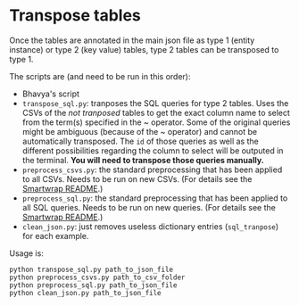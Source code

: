 # Transpose tables

Once the tables are annotated in the main json file as type 1 (entity instance) or type 2 (key value) tables, type 2 tables can be transposed to type 1.

The scripts are (and need to be run in this order):
* Bhavya's script
* `transpose_sql.py`: tranposes the SQL queries for type 2 tables. Uses the CSVs of the _not tranposed_ tables to get the exact column name to select from the term(s) specified in the ~ operator. Some of the original queries might be ambiguous (because of the ~ operator) and cannot be automatically transposed. The `id` of those queries as well as the different possibilities regarding the column to select will be outputed in the terminal. __You will need to transpose those queries manually.__
* `preprocess_csvs.py`: the standard preprocessing that has been applied to all CSVs. Needs to be run on new CSVs. (For details see the [Smartwrap README](https://github.com/CMU-RERC-APT/smartwrap_v2/tree/master/data).)
* `preprocess_sql.py`: the standard preprocessing that has been applied to all SQL queries. Needs to be run on new queries. (For details see the [Smartwrap README](https://github.com/CMU-RERC-APT/smartwrap_v2/tree/master/data).)
* `clean_json.py`: just removes useless dictionary entries (`sql_tranpose`) for each example.

Usage is:
```shell
python transpose_sql.py path_to_json_file
python preprocess_csvs.py path_to_csv_folder
python preprocess_sql.py path_to_json_file
python clean_json.py path_to_json_file
```